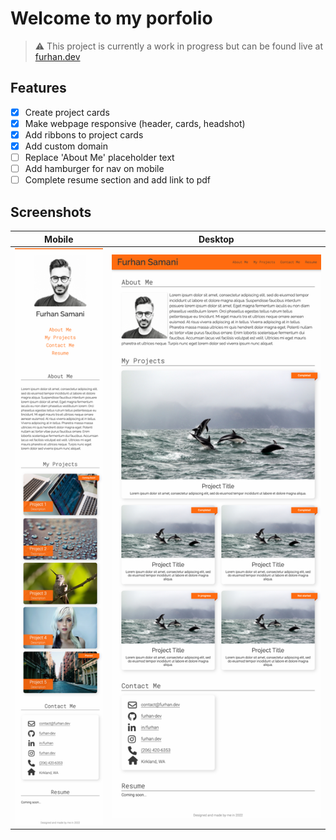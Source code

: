 # Welcome to my porfolio

> :warning:  This project is currently a work in progress but can be found live at [furhan.dev](https://furhan.dev) 

## Features
- [x] Create project cards 
- [x] Make webpage responsive (header, cards, headshot)
- [x] Add ribbons to project cards
- [x] Add custom domain
- [ ] Replace 'About Me' placeholder text
- [ ] Add hamburger for nav on mobile
- [ ] Complete resume section and add link to pdf

## Screenshots
|Mobile |Desktop|
--- | ---|
|![Portfolio Screenshot](./assets/img/portfolio-screenshot-mobile.png?raw=true "Mobile Portfolio")|![Portfolio Screenshot](./assets/img/portfolio-screenshot-desktop.png?raw=true "Desktop screenshot")|